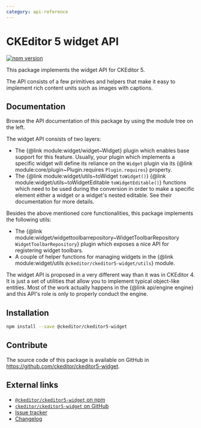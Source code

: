 ```yaml
---
category: api-reference
---
```


# CKEditor 5 widget API

[![npm version](https://badge.fury.io/js/%40ckeditor%2Fckeditor5-widget.svg)](https://www.npmjs.com/package/@ckeditor/ckeditor5-widget)

This package implements the widget API for CKEditor 5.

The API consists of a few primitives and helpers that make it easy to implement rich content units such as images with captions.

## Documentation

Browse the API documentation of this package by using the module tree on the left.

The widget API consists of two layers:

* The {@link module:widget/widget~Widget} plugin which enables base support for this feature. Usually, your plugin which implements a specific widget will define its reliance on the `Widget` plugin via its {@link module:core/plugin~Plugin.requires `Plugin.requires`} property.
* The {@link module:widget/utils~toWidget `toWidget()`} {@link module:widget/utils~toWidgetEditable `toWidgetEditable()`} functions which need to be used during the conversion in order to make a specific element either a widget or a widget's nested editable. See their documentation for more details.

Besides the above mentioned core functionalities, this package implements the following utils:

* The {@link module:widget/widgettoolbarrepository~WidgetToolbarRepository `WidgetToolbarRepository`} plugin which exposes a nice API for registering widget toolbars.
* A couple of helper functions for managing widgets in the {@link module:widget/utils `@ckeditor/ckeditor5-widget/utils`} module.

<info-box>
	The widget API is proposed in a very different way than it was in CKEditor 4. It is just a set of utilities that allow you to implement typical object-like entities. Most of the work actually happens in the {@link api/engine engine} and this API's role is only to properly conduct the engine.
</info-box>

## Installation

```bash
npm install --save @ckeditor/ckeditor5-widget
```

## Contribute

The source code of this package is available on GitHub in https://github.com/ckeditor/ckeditor5-widget.

## External links

* [`@ckeditor/ckeditor5-widget` on npm](https://www.npmjs.com/package/@ckeditor/ckeditor5-widget)
* [`ckeditor/ckeditor5-widget` on GitHub](https://github.com/ckeditor/ckeditor5-widget)
* [Issue tracker](https://github.com/ckeditor/ckeditor5/issues)
* [Changelog](https://github.com/ckeditor/ckeditor5-widget/blob/master/CHANGELOG.md)
